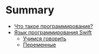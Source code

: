 # Summary

* [Что такое программирование?](/chapters/1.0.what-is-programming/1.what-is-programming.md)
* [Язык программирования Swift](/chapters/2.0.swift/2.swift.md)
    * [Учимся говорить](/chapters/2.swift/2.1.print.md)
    * [Переменные](/chapters/2.swift/2.2.var.md)


